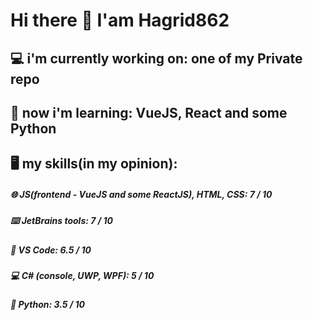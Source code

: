 # Hi there 👋 I'am Hagrid862

## 💻 i'm currently working on: one of my Private repo 
## 📔 now i'm learning:         VueJS, React and some Python
## 🖥 my skills(in my opinion):
##### 🌐 JS(frontend - VueJS and some ReactJS), HTML, CSS: 7 / 10
##### ⌨️ JetBrains tools: 7 / 10
##### 📄 VS Code: 6.5 / 10
##### 💻 C# (console, UWP, WPF): 5 / 10
##### 🐍 Python: 3.5 / 10
